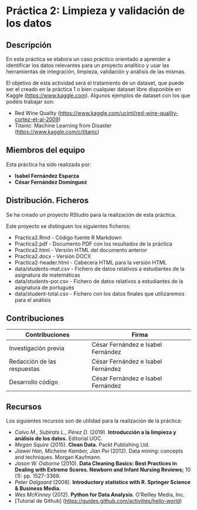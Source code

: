 # Práctica 2: Limpieza y validación de los datos

## Descripción

En esta práctica se elabora un caso práctico orientado a aprender a identificar los datos relevantes para un proyecto analítico y usar las herramientas de integración, limpieza, validación
y análisis de las mismas. 

El objetivo de esta actividad será el tratamiento de un dataset, que puede ser el creado en la práctica 1 o bien cualquier dataset libre disponible en Kaggle (https://www.kaggle.com).
Algunos ejemplos de dataset con los que podéis trabajar son:

* Red Wine Quality (https://www.kaggle.com/uciml/red-wine-quality-cortez-et-al-2009)
* Titanic: Machine Learning from Disaster (https://www.kaggle.com/c/titanic)


## Miembros del equipo
Esta práctica ha sido realizada por:

* **Isabel Fernández Esparza**
* **César Fernández Domínguez**

## Distribución. Ficheros

Se ha creado un proyecto RStudio para la realización de esta práctica. 

Este proyecto se distinguen los siguientes ficheros:

- Practica2.Rmd - Código fuente R Markdown
- Practica2.pdf - Documento PDF con los resultados de la práctica
- Practica2.html - Versión HTML del documento anterior
- Practica2.docx - Versión DOCX
- Practica2-header.html - Cabecera HTML para la versión HTML
- data/students-mat.csv - Fichero de datos relativos a estudiantes de la asignatura de matemáticas
- data/students-por.csv - Fichero de datos relativos a estudiantes de la asignatura de portugués
- data/student-total.csv - Fichero con los datos finales que utilizaremos para el análisis 

## Contribuciones

| Contribuciones               | Firma                              |
| ---------------------------- | ---------------------------------- |
| Investigación previa         | César Fernández e Isabel Fernández |
| Redacción de las respuestas  | César Fernández e Isabel Fernández |
| Desarrollo código            | César Fernández e Isabel Fernández |

## Recursos

Los siguientes recursos son de utilidad para la realización de la práctica:
- *Calvo M., Subirats L., Pérez D.* (2019). **Introducción a la limpieza y análisis de los datos.** Editorial UOC.
- *Megan Squire* (2015). **Clean Data.** Packt Publishing Ltd.
- *Jiawei Han, Micheine Kamber, Jian Pei* (2012). Data mining: concepts and techniques. Morgan Kaufmann.
- *Jason W. Osborne* (2010). **Data Cleaning Basics: Best Practices in Dealing with Extreme Scores. Newborn
and Infant Nursing Reviews;** 10 (1): pp. 1527-3369.
- *Peter Dalgaard* (2008). **Introductory statistics with R. Springer Science & Business Media.**
- *Wes McKinney* (2012). **Python for Data Analysis**. O’Reilley Media, Inc.
- [Tutorial de Github] (https://guides.github.com/activities/hello-world)
